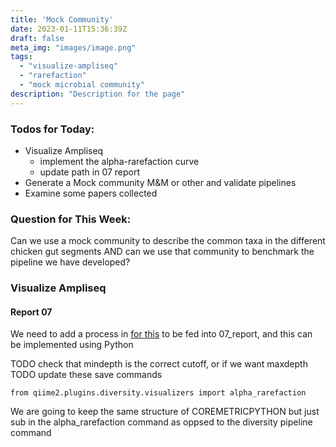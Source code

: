 ```yaml
---
title: 'Mock Community'
date: 2023-01-11T15:36:39Z
draft: false
meta_img: "images/image.png"
tags:
  - "visualize-ampliseq"
  - "rarefaction"
  - "mock microbial community"
description: "Description for the page"
---
```


### Todos for Today:

- Visualize Ampliseq
  - implement the alpha-rarefaction curve
  - update path in 07 report
- Generate a Mock community M&M or other and validate pipelines
- Examine some papers collected

### Question for This Week:

Can we use a mock community to describe the common taxa in the different chicken gut segments AND can we use that community to benchmark the pipeline we have developed?

### Visualize Ampliseq

#### Report 07

We need to add a process in [for this](https://docs.qiime2.org/2022.11/plugins/available/diversity/alpha-rarefaction/) to be fed into 07_report, and this can be implemented using Python

TODO check that mindepth is the correct cutoff, or if we want maxdepth 
TODO update these save commands

```python3
from qiime2.plugins.diversity.visualizers import alpha_rarefaction
```

We are going to keep the same structure of COREMETRICPYTHON but just sub in the alpha_rarefaction command as oppsed to the diversity pipeline command 

